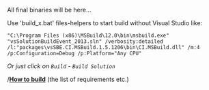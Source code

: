 All final binaries will be here...

Use 'build_x.bat' files-helpers to start build without Visual Studio like:

```
"C:\Program Files (x86)\MSBuild\12.0\bin\msbuild.exe" "vsSolutionBuildEvent_2013.sln" /verbosity:detailed /l:"packages\vsSBE.CI.MSBuild.1.5.1206\bin\CI.MSBuild.dll" /m:4 /p:Configuration=Debug /p:Platform="Any CPU"
```

*Or just click on `Build` - `Build Solution`*

/**[How to build](http://vssbe.r-eg.net/doc/Dev/How%20to%20build/)** (the list of requirements etc.)